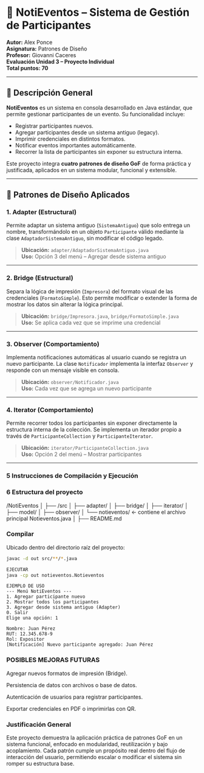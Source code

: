 # 🪪 NotiEventos – Sistema de Gestión de Participantes

**Autor:** Alex Ponce  
**Asignatura:** Patrones de Diseño  
**Profesor:** Giovanni Caceres  
**Evaluación Unidad 3 – Proyecto Individual**  
**Total puntos: 70**

---

## 🎯 Descripción General

**NotiEventos** es un sistema en consola desarrollado en Java estándar, que permite gestionar participantes de un evento. Su funcionalidad incluye:

- Registrar participantes nuevos.
- Agregar participantes desde un sistema antiguo (legacy).
- Imprimir credenciales en distintos formatos.
- Notificar eventos importantes automáticamente.
- Recorrer la lista de participantes sin exponer su estructura interna.

Este proyecto integra **cuatro patrones de diseño GoF** de forma práctica y justificada, aplicados en un sistema modular, funcional y extensible.

---

## 🧩 Patrones de Diseño Aplicados

### 1. **Adapter** (Estructural)

Permite adaptar un sistema antiguo (`SistemaAntiguo`) que solo entrega un nombre, transformándolo en un objeto `Participante` válido mediante la clase `AdaptadorSistemaAntiguo`, sin modificar el código legado.

> **Ubicación:** `adapter/AdaptadorSistemaAntiguo.java`  
> **Uso:** Opción 3 del menú – Agregar desde sistema antiguo

---

### 2. **Bridge** (Estructural)

Separa la lógica de impresión (`Impresora`) del formato visual de las credenciales (`FormatoSimple`). Esto permite modificar o extender la forma de mostrar los datos sin alterar la lógica principal.

> **Ubicación:** `bridge/Impresora.java`, `bridge/FormatoSimple.java`  
> **Uso:** Se aplica cada vez que se imprime una credencial

---

### 3. **Observer** (Comportamiento)

Implementa notificaciones automáticas al usuario cuando se registra un nuevo participante. La clase `Notificador` implementa la interfaz `Observer` y responde con un mensaje visible en consola.

> **Ubicación:** `observer/Notificador.java`  
> **Uso:** Cada vez que se agrega un nuevo participante

---

### 4. **Iterator** (Comportamiento)

Permite recorrer todos los participantes sin exponer directamente la estructura interna de la colección. Se implementa un iterador propio a través de `ParticipanteCollection` y `ParticipanteIterator`.

> **Ubicación:** `iterator/ParticipanteCollection.java`  
> **Uso:** Opción 2 del menú – Mostrar participantes

---

### 5 Instrucciones de Compilación y Ejecución

### 6 Estructura del proyecto

/NotiEventos
│
├── /src
│ ├── adapter/
│ ├── bridge/
│ ├── iterator/
│ ├── model/
│ ├── observer/
│ └── notieventos/ ← contiene el archivo principal Notieventos.java
│
├── README.md

###  Compilar

Ubicado dentro del directorio raíz del proyecto:

```bash
javac -d out src/**/*.java

EJECUTAR
java -cp out notieventos.Notieventos
````

````
EJEMPLO DE USO
--- Menú NotiEventos ---
1. Agregar participante nuevo
2. Mostrar todos los participantes
3. Agregar desde sistema antiguo (Adapter)
0. Salir
Elige una opción: 1

Nombre: Juan Pérez
RUT: 12.345.678-9
Rol: Expositor
[Notificación] Nuevo participante agregado: Juan Pérez
````


### POSIBLES MEJORAS FUTURAS
Agregar nuevos formatos de impresión (Bridge).

Persistencia de datos con archivos o base de datos.

Autenticación de usuarios para registrar participantes.

Exportar credenciales en PDF o imprimirlas con QR.

### Justificación General
Este proyecto demuestra la aplicación práctica de patrones GoF en un sistema funcional, enfocado en modularidad,
reutilización y bajo acoplamiento. Cada patrón cumple un propósito real dentro del flujo de interacción del usuario,
 permitiendo escalar o modificar el sistema sin romper su estructura base.

